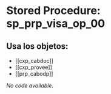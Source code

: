 # Stored Procedure: sp_prp_visa_op_00

## Usa los objetos:
- [[cxp_cabdoc]]
- [[cxp_provee]]
- [[prp_cabodp]]

*No code available.*
